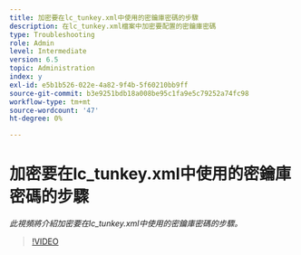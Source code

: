 ```yaml
---
title: 加密要在lc_tunkey.xml中使用的密鑰庫密碼的步驟
description: 在lc_tunkey.xml檔案中加密要配置的密鑰庫密碼
type: Troubleshooting
role: Admin
level: Intermediate
version: 6.5
topic: Administration
index: y
exl-id: e5b1b526-022e-4a82-9f4b-5f60210bb9ff
source-git-commit: b3e9251bdb18a008be95c1fa9e5c79252a74fc98
workflow-type: tm+mt
source-wordcount: '47'
ht-degree: 0%

---
```


# 加密要在lc_tunkey.xml中使用的密鑰庫密碼的步驟

*此視頻將介紹加密要在lc_tunkey.xml中使用的密鑰庫密碼的步驟。*

>[!VIDEO](https://video.tv.adobe.com/v/335538?quality=12&learn=on)
